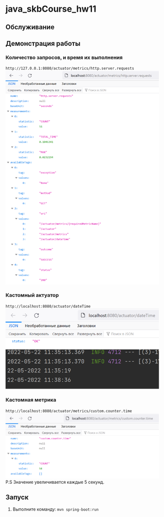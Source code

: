# java_skbCourse_hw11
## Обслуживание
## Демонстрация работы
### Количество запросов,  и время их выполнения
`http://127.0.0.1:8080/actuator/metrics/http.server.requests`
![](md_images/requests.png)
### Кастомный актуатор
`http://localhost:8080/actuator/dateTime`
![](md_images/custom1.png)
![](md_images/custom2.png)
### Кастомная метрика
`http://localhost:8080/actuator/metrics/custom.counter.time`
![](md_images/metric.png)
P.S Значение увеличивается каждые 5 секунд.
## Запуск
1. Выполните команду: `mvn spring-boot:run`

